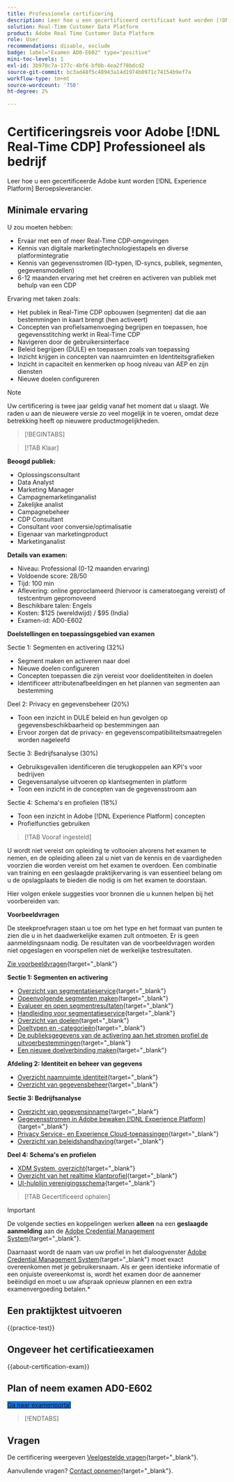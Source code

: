 ```yaml
---
title: Professionele certificering
description: Leer hoe u een gecertificeerd certificaat kunt worden [!DNL Experience Platform] Professional in [!DNL Real-Time Customer Data Platform]
solution: Real-Time Customer Data Platform
product: Adobe Real Time Customer Data Platform
role: User
recommendations: disable, exclude
badge: label="Examen AD0-E602" type="positive"
mini-toc-levels: 1
exl-id: 3b970c7a-177c-4bf6-bf0b-4ea2f78bdcd2
source-git-commit: bc3ad48f5c48943a14d1974b0971c74154b9ef7a
workflow-type: tm+mt
source-wordcount: '750'
ht-degree: 2%

---
```


# Certificeringsreis voor Adobe [!DNL Real-Time CDP] Professioneel als bedrijf

Leer hoe u een gecertificeerde Adobe kunt worden [!DNL Experience Platform] Beroepsleverancier.

## Minimale ervaring

U zou moeten hebben:

* Ervaar met een of meer Real-Time CDP-omgevingen
* Kennis van digitale marketingtechnologiestapels en diverse platformintegratie
* Kennis van gegevensstromen (ID-typen, ID-syncs, publiek, segmenten, gegevensmodellen)
* 6-12 maanden ervaring met het creëren en activeren van publiek met behulp van een CDP

Ervaring met taken zoals:

* Het publiek in Real-Time CDP opbouwen (segmenten) dat die aan bestemmingen in kaart brengt (hen activeert)
* Concepten van profielsamenvoeging begrijpen en toepassen, hoe gegevensstitching werkt in Real-Time CDP
* Navigeren door de gebruikersinterface
* Beleid begrijpen (DULE) en toepassen zoals van toepassing
* Inzicht krijgen in concepten van naamruimten en Identiteitsgrafieken
* Inzicht in capaciteit en kenmerken op hoog niveau van AEP en zijn diensten
* Nieuwe doelen configureren

>[!NOTE]
>
>Uw certificering is twee jaar geldig vanaf het moment dat u slaagt. We raden u aan de nieuwere versie zo veel mogelijk in te voeren, omdat deze betrekking heeft op nieuwere productmogelijkheden.

>[!BEGINTABS]

>[!TAB Klaar]

**Beoogd publiek:**

* Oplossingsconsultant
* Data Analyst
* Marketing Manager
* Campagnemarketinganalist
* Zakelijke analist
* Campagnebeheer
* CDP Consultant
* Consultant voor conversie/optimalisatie
* Eigenaar van marketingproduct
* Marketinganalist

**Details van examen:**

* Niveau: Professional (0-12 maanden ervaring)
* Voldoende score: 28/50
* Tijd: 100 min
* Aflevering: online geproclameerd (hiervoor is cameratoegang vereist) of testcentrum gepromoveerd
* Beschikbare talen: Engels
* Kosten: $125 (wereldwijd) / $95 (India)
* Examen-id: AD0-E602

**Doelstellingen en toepassingsgebied van examen**

Sectie 1: Segmenten en activering (32%)

* Segment maken en activeren naar doel
* Nieuwe doelen configureren
* Concepten toepassen die zijn vereist voor doelidentiteiten in doelen
* Identificeer attributenafbeeldingen en het plannen van segmenten aan bestemming

Deel 2: Privacy en gegevensbeheer (20%)

* Toon een inzicht in DULE beleid en hun gevolgen op gegevensbeschikbaarheid op bestemmingen aan
* Ervoor zorgen dat de privacy- en gegevenscompatibiliteitsmaatregelen worden nageleefd

Sectie 3: Bedrijfsanalyse (30%)

* Gebruiksgevallen identificeren die terugkoppelen aan KPI&#39;s voor bedrijven
* Gegevensanalyse uitvoeren op klantsegmenten in platform
* Toon een inzicht in de concepten van de gegevensstroom aan

Sectie 4: Schema&#39;s en profielen (18%)

* Toon een inzicht in Adobe [!DNL Experience Platform] concepten
* Profielfuncties gebruiken

>[!TAB Vooraf ingesteld]

U wordt niet vereist om opleiding te voltooien alvorens het examen te nemen, en de opleiding alleen zal u niet van de kennis en de vaardigheden voorzien die worden vereist om het examen te overdoen. Een combinatie van training en een geslaagde praktijkervaring is van essentieel belang om u de opslagplaats te bieden die nodig is om het examen te doorstaan.

Hier volgen enkele suggesties voor bronnen die u kunnen helpen bij het voorbereiden van:

**Voorbeeldvragen**

De steekproefvragen staan u toe om het type en het formaat van punten te zien die u in het daadwerkelijke examen zult ontmoeten. Er is geen aanmeldingsnaam nodig. De resultaten van de voorbeeldvragen worden niet opgeslagen en voorspellen niet de werkelijke testresultaten.

[Zie voorbeeldvragen](https://scorpion.caveon.com/launchpad/ad3-e602-adobe-real-time-cdp-business-practitioner-professional-sample-questions){target="_blank"}

**Sectie 1: Segmenten en activering**

* [Overzicht van segmentatieservice](https://experienceleague.adobe.com/docs/experience-platform/segmentation/home.html){target="_blank"}
* [Opeenvolgende segmenten maken](https://experienceleague.adobe.com/docs/platform-learn/tutorials/segments/create-sequential-segments.html){target="_blank"}
* [Evalueer en open segmentresultaten](https://experienceleague.adobe.com/docs/experience-platform/segmentation/tutorials/evaluate-a-segment.html){target="_blank"}
* [Handleiding voor segmentatieservice](https://experienceleague.adobe.com/docs/experience-platform/segmentation/ui/overview.html#scheduled-segmentation){target="_blank"}
* [Overzicht van doelen](https://experienceleague.adobe.com/docs/experience-platform/destinations/home.html?lang=nl){target="_blank"}
* [Doeltypen en -categorieën](https://experienceleague.adobe.com/docs/experience-platform/destinations/destination-types.html){target="_blank"}
* [De publieksgegevens van de activering aan het stromen profiel de uitvoerbestemmingen](https://experienceleague.adobe.com/docs/experience-platform/destinations/ui/activate/activate-streaming-profile-destinations.html){target="_blank"}
* [Een nieuwe doelverbinding maken](https://experienceleague.adobe.com/docs/experience-platform/destinations/ui/connect-destination.html){target="_blank"}

**Afdeling 2: Identiteit en beheer van gegevens**

* [Overzicht naamruimte identiteit](https://experienceleague.adobe.com/docs/experience-platform/identity/namespaces.html?lang=nl){target="_blank"}
* [Overzicht van gegevensbeheer](https://experienceleague.adobe.com/docs/experience-platform/data-governance/home.html){target="_blank"}

**Sectie 3: Bedrijfsanalyse**

* [Overzicht van gegevensinname](https://experienceleague.adobe.com/docs/experience-platform/ingestion/home.html){target="_blank"}
* [Gegevensstromen in Adobe bewaken [!DNL Experience Platform]](https://experienceleague.adobe.com/docs/platform-learn/tutorials/monitoring/data-monitoring.html){target="_blank"}
* [Privacy Service- en Experience Cloud-toepassingen](https://experienceleague.adobe.com/docs/experience-platform/privacy/experience-cloud-apps.html){target="_blank"}
* [Overzicht van beleidshandhaving](https://experienceleague.adobe.com/docs/experience-platform/data-governance/enforcement/overview.html){target="_blank"}

**Deel 4: Schema&#39;s en profielen**

* [XDM System, overzicht](https://experienceleague.adobe.com/docs/experience-platform/xdm/home.html?lang=nl){target="_blank"}
* [Overzicht van het realtime klantprofiel](https://experienceleague.adobe.com/docs/experience-platform/rtcdp/profile/profile-overview.html){target="_blank"}
* [UI-hulplijn verenigingsschema](https://experienceleague.adobe.com/docs/experience-platform/profile/union-schemas/union-schema.html){target="_blank"}

>[!TAB Gecertificeerd ophalen]

>[!IMPORTANT]
>
>De volgende secties en koppelingen werken **alleen**  na een **geslaagde aanmelding** aan de [Adobe Credential Management System](https://www.certmetrics.com/adobe){target="_blank"}.
>
>Daarnaast wordt de naam van uw profiel in het dialoogvenster [Adobe Credential Management System](https://www.certmetrics.com/adobe){target="_blank"} moet exact overeenkomen met je gebruikersnaam. Als er geen identieke informatie of een onjuiste overeenkomst is, wordt het examen door de aannemer beëindigd en moet u uw afspraak opnieuw plannen en een extra examenvergoeding betalen.*

## Een praktijktest uitvoeren

{{practice-test}}

## Ongeveer het certificatieexamen

{{about-certification-exam}}

## Plan of neem examen AD0-E602

<a href="https://www.certmetrics.com/adobe/candidate/examity_sso.aspx?eid=AD0-E602" target="_blank" class="spectrum-Button spectrum-Button--fill spectrum-Button--accent spectrum-Button--sizeM is-margin-bottom-big-big at-element-click-tracking" style="background-color:#1473E6">

<span class="spectrum-Button-label has-no-wrap">
   Ga naar examenportal
</span>
</a>

>[!ENDTABS]

## Vragen

De certificering weergeven [Veelgestelde vragen](https://experienceleague.adobe.com/docs/certification/certification/faq.html){target="_blank"}.

Aanvullende vragen? [Contact opnemen](mailto:certif@adobe.com){target="_blank"}.
